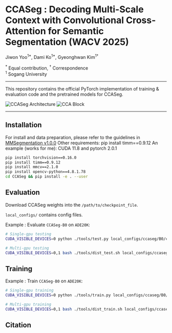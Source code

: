 # CCASeg : Decoding Multi-Scale Context with Convolutional Cross-Attention for Semantic Segmentation (WACV 2025)
Jiwon Yoo<sup>1*</sup>, Dami Ko<sup>1*</sup>, Gyeonghwan Kim<sup>1†</sup>

<sup>*</sup> Equal contribution, <sup>†</sup> Correspondence  
<sup>1</sup> Sogang University

---

This repository contains the official PyTorch implementation of training & evaluation code and the pretrained models for CCASeg.

![CCASeg Architecture](https://github.com/user-attachments/assets/186ae74d-7ab9-4c64-88a1-278bb6fcf1ec)
![CCA Block](https://github.com/user-attachments/assets/5469e50f-1f44-499a-9bd0-a373056de4c8)

---

## Installation
For install and data preparation, please refer to the guidelines in [MMSegmentation v1.0.0](https://github.com/open-mmlab/mmsegmentation?tab=readme-ov-file)
Other requirements: pip install timm==0.9.12
An example (works for me): CUDA 11.8 and pytorch 2.0.1

```bash
pip install torchvision==0.16.0
pip install timm==0.9.12
pip install mmcv==2.1.0
pip install opencv-python==4.8.1.78
cd CCASeg && pip install -e . --user
```

## Evaluation
Download CCASeg weights into the ``/path/to/checkpoint_file``.

``local_configs/`` contains config files. 

Example : Evaluate ``CCASeg-B0`` on ``ADE20K``:

```bash
# Single-gpu testing
CUDA_VISIBLE_DEVICES=0 python ./tools/test.py local_configs/ccaseg/B0/ccaseg.B0.512x512.ade.160k.py /path/to/checkpoint_file

# Multi-gpu testing
CUDA_VISIBLE_DEVICES=0,1 bash ./tools/dist_test.sh local_configs/ccaseg/B0/ccaseg.B0.512x512.ade.160k.py /path/to/checkpoint_file <GPU_NUM>
```
## Training
Example : Train ``CCASeg-B0`` on ``ADE20K``:

```bash
# Single-gpu training
CUDA_VISIBLE_DEVICES=0 python ./tools/train.py local_configs/ccaseg/B0/ccaseg.B0.512x512.ade.160k.py 

# Multi-gpu training
CUDA_VISIBLE_DEVICES=0,1 bash ./tools/dist_train.sh local_configs/ccaseg/B0/ccaseg.B0.512x512.ade.160k.py <GPU_NUM>
```

## Citation
